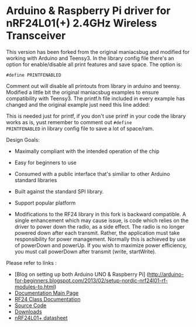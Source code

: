 # Arduino & Raspberry Pi driver for nRF24L01(+) 2.4GHz Wireless Transceiver

This version has been forked from the original maniacsbug and modified for working with Arduino and Teensy3.
In the library config file there's an option for enable/disable all print features and save space. The option is:

<code>#define PRINTFENABLED</code>

Comment out will disable all printouts from library in arduino and teensy.
Modified a little bit the original maniacsbug examples to ensure compatibility with Teensy3. The printf.h file included
in every example has changed and the original example just need this line added:


This is needed just for printf, if you don't use printf in your code the library works as is, yust remember to comment out
<code>#define PRINTFENABLED</code> in library config file to save a lot of space/ram.

Design Goals: 

* Maximally compliant with the intended operation of the chip
* Easy for beginners to use
* Consumed with a public interface that's similiar to other Arduino standard libraries
* Built against the standard SPI library. 
* Support popular platform

* Modifications to the RF24 library in this fork is backward compatible. A single
  enhancement which may cause issue, is code which relies on the driver to power down the
  radio, as a side effect. The radio is no longer powered down after each transmit. Rather,
  the application must take responsibility for power management. Normally this is
  achieved by use of powerDown and powerUp. If you wish to maximize power efficiency,
  you must call powerDown after transmit (write, startWrite).

Please refer to links :

* [Blog on setting up both Arduino UNO & Raspberry Pi] (http://arduino-for-beginners.blogspot.com/2013/02/setup-nordic-nrf24l01-rf-modules-to.html)
* [Documentation Main Page](http://maniacbug.github.com/RF24)
* [RF24 Class Documentation](http://maniacbug.github.com/RF24/classRF24.html)
* [Source Code](https://github.com/maniacbug/RF24)
* [Downloads](https://github.com/maniacbug/RF24/archives/master)
* [nRF24L01+ datasheet](http://www.nordicsemi.com/eng/nordic/download_resource/8765/2/27999719 )




